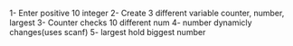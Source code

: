 1- Enter positive 10 integer
2- Create 3 different variable counter, number, largest
3- Counter checks 10 different num
4- number dynamicly changes(uses scanf)
5- largest hold biggest number
